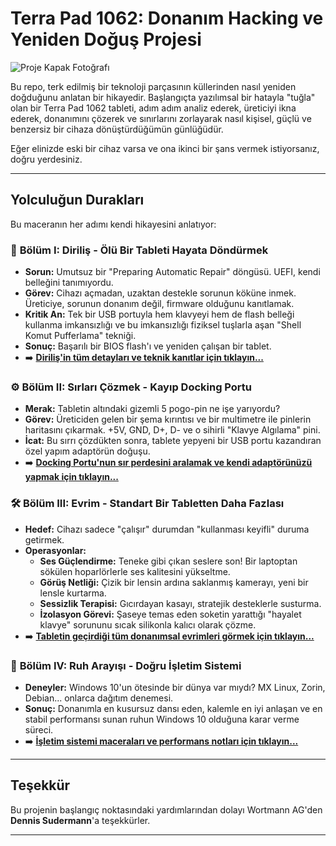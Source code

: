 # Terra Pad 1062: Donanım Hacking ve Yeniden Doğuş Projesi

![Proje Kapak Fotoğrafı](link_koyulacak_en_havali_fotograf.jpg)

Bu repo, terk edilmiş bir teknoloji parçasının küllerinden nasıl yeniden doğduğunu anlatan bir hikayedir. Başlangıçta yazılımsal bir hatayla "tuğla" olan bir Terra Pad 1062 tableti, adım adım analiz ederek, üreticiyi ikna ederek, donanımını çözerek ve sınırlarını zorlayarak nasıl kişisel, güçlü ve benzersiz bir cihaza dönüştürdüğümün günlüğüdür.

Eğer elinizde eski bir cihaz varsa ve ona ikinci bir şans vermek istiyorsanız, doğru yerdesiniz.

---

## Yolculuğun Durakları

Bu maceranın her adımı kendi hikayesini anlatıyor:

### 📜 **Bölüm I: Diriliş - Ölü Bir Tableti Hayata Döndürmek**
*   **Sorun:** Umutsuz bir "Preparing Automatic Repair" döngüsü. UEFI, kendi belleğini tanımıyordu.
*   **Görev:** Cihazı açmadan, uzaktan destekle sorunun köküne inmek. Üreticiye, sorunun donanım değil, firmware olduğunu kanıtlamak.
*   **Kritik An:** Tek bir USB portuyla hem klavyeyi hem de flash belleği kullanma imkansızlığı ve bu imkansızlığı fiziksel tuşlarla aşan "Shell Komut Pufferlama" tekniği.
*   **Sonuç:** Başarılı bir BIOS flash'ı ve yeniden çalışan bir tablet.
*   ➡️ **[Diriliş'in tüm detayları ve teknik kanıtlar için tıklayın...](./docs/1_The_Resurrection.md)**

### ⚙️ **Bölüm II: Sırları Çözmek - Kayıp Docking Portu**
*   **Merak:** Tabletin altındaki gizemli 5 pogo-pin ne işe yarıyordu?
*   **Görev:** Üreticiden gelen bir şema kırıntısı ve bir multimetre ile pinlerin haritasını çıkarmak. +5V, GND, D+, D- ve o sihirli "Klavye Algılama" pini.
*   **İcat:** Bu sırrı çözdükten sonra, tablete yepyeni bir USB portu kazandıran özel yapım adaptörün doğuşu.
*   ➡️ **[Docking Portu'nun sır perdesini aralamak ve kendi adaptörünüzü yapmak için tıklayın...](./docs/2_Unlocking_The_Port.md)**

### 🛠️ **Bölüm III: Evrim - Standart Bir Tabletten Daha Fazlası**
*   **Hedef:** Cihazı sadece "çalışır" durumdan "kullanması keyifli" duruma getirmek.
*   **Operasyonlar:**
    *   **Ses Güçlendirme:** Teneke gibi çıkan seslere son! Bir laptoptan sökülen hoparlörlerle ses kalitesini yükseltme.
    *   **Görüş Netliği:** Çizik bir lensin ardına saklanmış kamerayı, yeni bir lensle kurtarma.
    *   **Sessizlik Terapisi:** Gıcırdayan kasayı, stratejik desteklerle susturma.
    *   **İzolasyon Görevi:** Şaseye temas eden soketin yarattığı "hayalet klavye" sorununu sıcak silikonla kalıcı olarak çözme.
*   ➡️ **[Tabletin geçirdiği tüm donanımsal evrimleri görmek için tıklayın...](./docs/3_The_Evolution.md)**

### 🧪 **Bölüm IV: Ruh Arayışı - Doğru İşletim Sistemi**
*   **Deneyler:** Windows 10'un ötesinde bir dünya var mıydı? MX Linux, Zorin, Debian... onlarca dağıtım denemesi.
*   **Sonuç:** Donanımla en kusursuz dansı eden, kalemle en iyi anlaşan ve en stabil performansı sunan ruhun Windows 10 olduğuna karar verme süreci.
*   ➡️ **[İşletim sistemi maceraları ve performans notları için tıklayın...](./docs/4_The_Soul.md)**

---

## Teşekkür

Bu projenin başlangıç noktasındaki yardımlarından dolayı Wortmann AG'den **Dennis Sudermann**'a teşekkürler.

---
